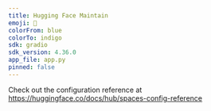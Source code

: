 ```yaml
---
title: Hugging Face Maintain
emoji: 🏢
colorFrom: blue
colorTo: indigo
sdk: gradio
sdk_version: 4.36.0
app_file: app.py
pinned: false
---
```


Check out the configuration reference at https://huggingface.co/docs/hub/spaces-config-reference

